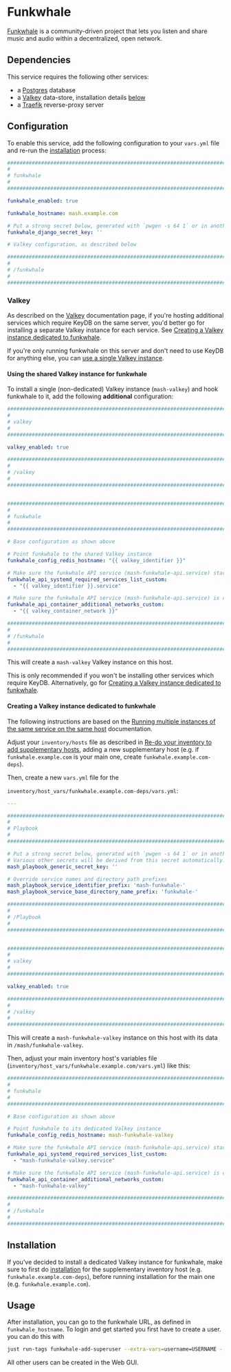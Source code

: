 <!--
SPDX-FileCopyrightText: 2023 Julian-Samuel Gebühr
SPDX-FileCopyrightText: 2023-2024 Slavi Pantaleev

SPDX-License-Identifier: AGPL-3.0-or-later
-->

# Funkwhale

[Funkwhale](https://funkwhale.audio/) is a community-driven project that lets you listen and share music and audio within a decentralized, open network.


## Dependencies

This service requires the following other services:

- a [Postgres](postgres.md) database
- a [Valkey](valkey.md) data-store, installation details [below](#valkey)
- a [Traefik](traefik.md) reverse-proxy server


## Configuration

To enable this service, add the following configuration to your `vars.yml` file and re-run the [installation](../installing.md) process:

```yaml
########################################################################
#                                                                      #
# funkwhale                                                               #
#                                                                      #
########################################################################

funkwhale_enabled: true

funkwhale_hostname: mash.example.com

# Put a strong secret below, generated with `pwgen -s 64 1` or in another way
funkwhale_django_secret_key: ''

# Valkey configuration, as described below

########################################################################
#                                                                      #
# /funkwhale                                                              #
#                                                                      #
########################################################################
```

### Valkey

As described on the [Valkey](valkey.md) documentation page, if you're hosting additional services which require KeyDB on the same server, you'd better go for installing a separate Valkey instance for each service. See [Creating a Valkey instance dedicated to funkwhale](#creating-a-valkey-instance-dedicated-to-funkwhale).

If you're only running funkwhale on this server and don't need to use KeyDB for anything else, you can [use a single Valkey instance](#using-the-shared-valkey-instance-for-funkwhale).

#### Using the shared Valkey instance for funkwhale

To install a single (non-dedicated) Valkey instance (`mash-valkey`) and hook funkwhale to it, add the following **additional** configuration:

```yaml
########################################################################
#                                                                      #
# valkey                                                               #
#                                                                      #
########################################################################

valkey_enabled: true

########################################################################
#                                                                      #
# /valkey                                                              #
#                                                                      #
########################################################################


########################################################################
#                                                                      #
# funkwhale                                                            #
#                                                                      #
########################################################################

# Base configuration as shown above

# Point funkwhale to the shared Valkey instance
funkwhale_config_redis_hostname: "{{ valkey_identifier }}"

# Make sure the funkwhale API service (mash-funkwhale-api.service) starts after the shared KeyDB service
funkwhale_api_systemd_required_services_list_custom:
  - "{{ valkey_identifier }}.service"

# Make sure the funkwhale API service (mash-funkwhale-api.service) is connected to the container network of the shared KeyDB service
funkwhale_api_container_additional_networks_custom:
  - "{{ valkey_container_network }}"

########################################################################
#                                                                      #
# /funkwhale                                                           #
#                                                                      #
########################################################################
```

This will create a `mash-valkey` Valkey instance on this host.

This is only recommended if you won't be installing other services which require KeyDB. Alternatively, go for [Creating a Valkey instance dedicated to funkwhale](#creating-a-valkey-instance-dedicated-to-funkwhale).


#### Creating a Valkey instance dedicated to funkwhale

The following instructions are based on the [Running multiple instances of the same service on the same host](../running-multiple-instances.md) documentation.

Adjust your `inventory/hosts` file as described in [Re-do your inventory to add supplementary hosts](../running-multiple-instances.md#re-do-your-inventory-to-add-supplementary-hosts), adding a new supplementary host (e.g. if `funkwhale.example.com` is your main one, create `funkwhale.example.com-deps`).

Then, create a new `vars.yml` file for the

`inventory/host_vars/funkwhale.example.com-deps/vars.yml`:

```yaml
---

########################################################################
#                                                                      #
# Playbook                                                             #
#                                                                      #
########################################################################

# Put a strong secret below, generated with `pwgen -s 64 1` or in another way
# Various other secrets will be derived from this secret automatically.
mash_playbook_generic_secret_key: ''

# Override service names and directory path prefixes
mash_playbook_service_identifier_prefix: 'mash-funkwhale-'
mash_playbook_service_base_directory_name_prefix: 'funkwhale-'

########################################################################
#                                                                      #
# /Playbook                                                            #
#                                                                      #
########################################################################


########################################################################
#                                                                      #
# valkey                                                               #
#                                                                      #
########################################################################

valkey_enabled: true

########################################################################
#                                                                      #
# /valkey                                                              #
#                                                                      #
########################################################################
```

This will create a `mash-funkwhale-valkey` instance on this host with its data in `/mash/funkwhale-valkey`.

Then, adjust your main inventory host's variables file (`inventory/host_vars/funkwhale.example.com/vars.yml`) like this:

```yaml
########################################################################
#                                                                      #
# funkwhale                                                            #
#                                                                      #
########################################################################

# Base configuration as shown above

# Point funkwhale to its dedicated Valkey instance
funkwhale_config_redis_hostname: mash-funkwhale-valkey

# Make sure the funkwhale API service (mash-funkwhale-api.service) starts after its dedicated KeyDB service
funkwhale_api_systemd_required_services_list_custom:
  - "mash-funkwhale-valkey.service"

# Make sure the funkwhale API service (mash-funkwhale-api.service) is connected to the container network of its dedicated KeyDB service
funkwhale_api_container_additional_networks_custom:
  - "mash-funkwhale-valkey"

########################################################################
#                                                                      #
# /funkwhale                                                           #
#                                                                      #
########################################################################
```


## Installation

If you've decided to install a dedicated Valkey instance for funkwhale, make sure to first do [installation](../installing.md) for the supplementary inventory host (e.g. `funkwhale.example.com-deps`), before running installation for the main one (e.g. `funkwhale.example.com`).


## Usage

After installation, you can go to the funkwhale URL, as defined in `funkwhale_hostname`. To login and get started you first have to create a user. you can do this with
```bash
just run-tags funkwhale-add-superuser --extra-vars=username=USERNAME --extra-vars=password=PASSWORD --extra-vars=email=EMAIL
```

All other users can be created in the Web GUI.
